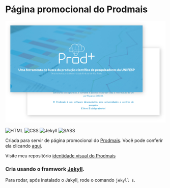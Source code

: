 # Página promocional do Prodmais

<p align="center">
  <img src="__readme_src/img1.jpg" />
</p>

![HTML](https://img.shields.io/badge/HTML5-E34F26?style=flat-square&logo=html5&logoColor=white)
![CSS](https://img.shields.io/badge/CSS3-1572B6?style=flat-square&logo=css3&logoColor=white)
![Jekyll](https://img.shields.io/badge/Jekyll-CC0000?style=flat-square&logo=Jekyll&logoColor=white)
![SASS](https://img.shields.io/badge/Sass-CC6699?style=flat-square&logo=sass&logoColor=white)



Criada para servir de página promocional do [Prodmais](https://unifesp.br/prodmais/). Você pode conferir ela clicando [aqui](https://unifesp.br/prodmais/promo/).

Visite meu reposítório [identidade visual do Prodmais](https://github.com/RicardoIreno/ricardoireno/blob/main/prodmais.md)


### Cria usando o framwork [Jekyll](https://jekyllrb.com).

Para rodar, após instalado o Jakyll, rode o comando `jekyll s`.
